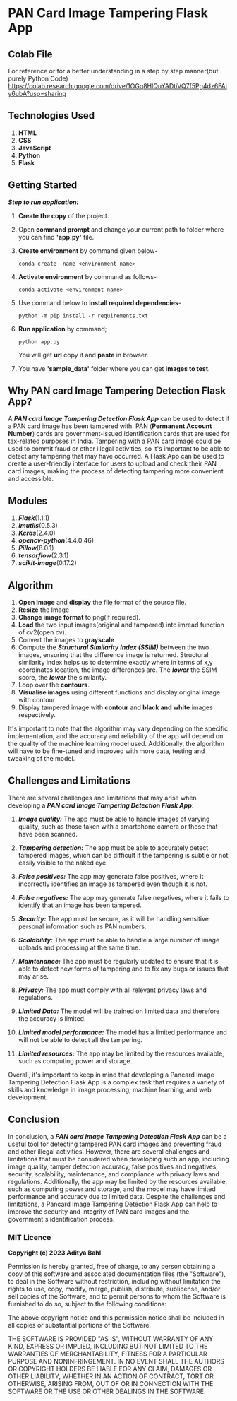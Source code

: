 # PAN Card Image Tampering Flask App

## Colab File

For reference or for a better understanding in a step by step manner(but purely Python Code)
https://colab.research.google.com/drive/1OGq8HlQuYADtiVQ7f5Pg4dz6FAiy6ubA?usp=sharing

## Technologies Used

1. **HTML**
2. **CSS**
3. **JavaScript**
4. **Python**
5. **Flask**

## Getting Started

**_Step to run application:_**

1. **Create the copy** of the project.
2. Open **command prompt** and change your current path to folder where you can find **'app.py'** file.
3. **Create environment** by command given below-

   ```
   conda create -name <environment name>
   ```

4. **Activate environment** by command as follows-
   ```
   conda activate <environment name>
   ```
5. Use command below to **install required dependencies**-
   ```
   python -m pip install -r requirements.txt
   ```
6. **Run application** by command;
   ```
   python app.py
   ```
   You will get **url** copy it and **paste** in browser.
7. You have **'sample_data'** folder where you can get **images to test**.

## Why PAN card Image Tampering Detection Flask App?

A **_PAN card Image Tampering Detection Flask App_** can be used to detect if a PAN card image has been tampered with. PAN (**Permanent Account Number**) cards are government-issued identification cards that are used for tax-related purposes in India. Tampering with a PAN card image could be used to commit fraud or other illegal activities, so it's important to be able to detect any tampering that may have occurred. A Flask App can be used to create a user-friendly interface for users to upload and check their PAN card images, making the process of detecting tampering more convenient and accessible.

## Modules

1. **_Flask_**(1.1.1)
2. **_imutils_**(0.5.3)
3. **_Keras_**(2.4.0)
4. **_opencv-python_**(4.4.0.46)
5. **_Pillow_**(8.0.1)
6. **_tensorflow_**(2.3.1)
7. **_scikit-image_**(0.17.2)

## Algorithm

1. **Open Image** and **display** the file format of the source file.
2. **Resize** the Image
3. **Change image format** to png(If required).
4. **Load** the two input images(original and tampered) into imread function of cv2(open cv).
5. Convert the images to **grayscale**
6. Compute the **_Structural Similarity Index (SSIM)_** between the two images, ensuring that the difference image is returned. Structural similarity index helps us to determine exactly where in terms of x,y coordinates location, the image differences are. The **_lower_** the SSIM score, the **_lower_** the similarity.
7. Loop over the **contours**.
8. **Visualise images** using different functions and display original image with contour
9. Display tampered image with **contour** and **black and white** images respectively.

It's important to note that the algorithm may vary depending on the specific implementation, and the accuracy and reliability of the app will depend on the quality of the machine learning model used. Additionally, the algorithm will have to be fine-tuned and improved with more data, testing and tweaking of the model.

## Challenges and Limitations

There are several challenges and limitations that may arise when developing a **_PAN card Image Tampering Detection Flask App_**:

1. **_Image quality:_** The app must be able to handle images of varying quality, such as those taken with a smartphone camera or those that have been scanned.

2. **_Tampering detection:_** The app must be able to accurately detect tampered images, which can be difficult if the tampering is subtle or not easily visible to the naked eye.

3. **_False positives:_** The app may generate false positives, where it incorrectly identifies an image as tampered even though it is not.

4. **_False negatives:_** The app may generate false negatives, where it fails to identify that an image has been tampered.

5. **_Security:_** The app must be secure, as it will be handling sensitive personal information such as PAN numbers.

6. **_Scalability:_** The app must be able to handle a large number of image uploads and processing at the same time.

7. **_Maintenance:_** The app must be regularly updated to ensure that it is able to detect new forms of tampering and to fix any bugs or issues that may arise.

8. **_Privacy:_** The app must comply with all relevant privacy laws and regulations.

9. **_Limited Data:_** The model will be trained on limited data and therefore the accuracy is limited.

10. **_Limited model performance:_** The model has a limited performance and will not be able to detect all the tampering.

11. **_Limited resources:_** The app may be limited by the resources available, such as computing power and storage.

Overall, it's important to keep in mind that developing a Pancard Image Tampering Detection Flask App is a complex task that requires a variety of skills and knowledge in image processing, machine learning, and web development.

## Conclusion

In conclusion, a **_PAN card Image Tampering Detection Flask App_** can be a useful tool for detecting tampered PAN card images and preventing fraud and other illegal activities. However, there are several challenges and limitations that must be considered when developing such an app, including image quality, tamper detection accuracy, false positives and negatives, security, scalability, maintenance, and compliance with privacy laws and regulations. Additionally, the app may be limited by the resources available, such as computing power and storage, and the model may have limited performance and accuracy due to limited data. Despite the challenges and limitations, a Pancard Image Tampering Detection Flask App can help to improve the security and integrity of PAN card images and the government's identification process.

### MIT Licence

**Copyright (c) 2023 Aditya Bahl**

Permission is hereby granted, free of charge, to any person obtaining a copy of this software and associated documentation files (the "Software"), to deal in the Software without restriction, including without limitation the rights to use, copy, modify, merge, publish, distribute, sublicense, and/or sell copies of the Software, and to permit persons to whom the Software is furnished to do so, subject to the following conditions:

The above copyright notice and this permission notice shall be included in all copies or substantial portions of the Software.

THE SOFTWARE IS PROVIDED "AS IS", WITHOUT WARRANTY OF ANY KIND, EXPRESS OR IMPLIED, INCLUDING BUT NOT LIMITED TO THE WARRANTIES OF MERCHANTABILITY, FITNESS FOR A PARTICULAR PURPOSE AND NONINFRINGEMENT. IN NO EVENT SHALL THE AUTHORS OR COPYRIGHT HOLDERS BE LIABLE FOR ANY CLAIM, DAMAGES OR OTHER LIABILITY, WHETHER IN AN ACTION OF CONTRACT, TORT OR OTHERWISE, ARISING FROM, OUT OF OR IN CONNECTION WITH THE SOFTWARE OR THE USE OR OTHER DEALINGS IN THE SOFTWARE.
